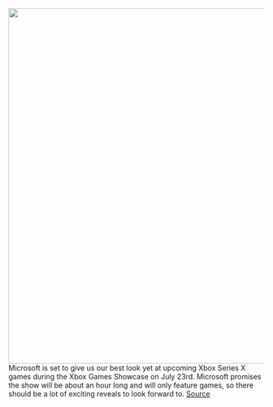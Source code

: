 <img src='https://cdn.vox-cdn.com/thumbor/g-mC64Gl0p1_if6Ih6QFaXIBod0=/0x0:2040x1360/1200x800/filters:focal(857x517:1183x843)/cdn.vox-cdn.com/uploads/chorus_image/image/67097916/acastro_190530_1777_xbox_0002.0.0.jpg' width='700px' /><br/>
Microsoft is set to give us our best look yet at upcoming Xbox Series X games during the Xbox Games Showcase on July 23rd. Microsoft promises the show will be about an hour long and will only feature games, so there should be a lot of exciting reveals to look forward to.
<a href='https://www.theverge.com/2020/7/23/21331829/xbox-series-x-games-showcase-news-microsoft'> Source <a/>